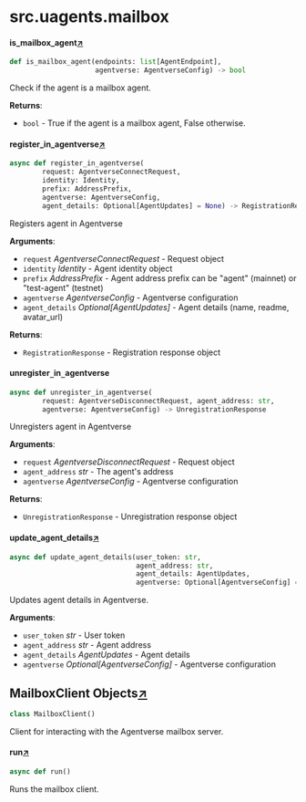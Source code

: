 

# src.uagents.mailbox



#### is_mailbox_agent[↗](https://github.com/fetchai/uAgents/blob/main/python/src/uagents/mailbox.py#L76)
```python
def is_mailbox_agent(endpoints: list[AgentEndpoint],
                     agentverse: AgentverseConfig) -> bool
```

Check if the agent is a mailbox agent.

**Returns**:

- `bool` - True if the agent is a mailbox agent, False otherwise.



#### register_in_agentverse[↗](https://github.com/fetchai/uAgents/blob/main/python/src/uagents/mailbox.py#L88)
```python
async def register_in_agentverse(
        request: AgentverseConnectRequest,
        identity: Identity,
        prefix: AddressPrefix,
        agentverse: AgentverseConfig,
        agent_details: Optional[AgentUpdates] = None) -> RegistrationResponse
```

Registers agent in Agentverse

**Arguments**:

- `request` _AgentverseConnectRequest_ - Request object
- `identity` _Identity_ - Agent identity object
- `prefix` _AddressPrefix_ - Agent address prefix
  can be "agent" (mainnet) or "test-agent" (testnet)
- `agentverse` _AgentverseConfig_ - Agentverse configuration
- `agent_details` _Optional[AgentUpdates]_ - Agent details (name, readme, avatar_url)
  

**Returns**:

- `RegistrationResponse` - Registration response object

<a id="src.uagents.mailbox.unregister_in_agentverse"></a>

#### unregister`_`in`_`agentverse

```python
async def unregister_in_agentverse(
        request: AgentverseDisconnectRequest, agent_address: str,
        agentverse: AgentverseConfig) -> UnregistrationResponse
```

Unregisters agent in Agentverse

**Arguments**:

- `request` _AgentverseDisconnectRequest_ - Request object
- `agent_address` _str_ - The agent's address
- `agentverse` _AgentverseConfig_ - Agentverse configuration
  

**Returns**:

- `UnregistrationResponse` - Unregistration response object



#### update_agent_details[↗](https://github.com/fetchai/uAgents/blob/main/python/src/uagents/mailbox.py#L163)
```python
async def update_agent_details(user_token: str,
                               agent_address: str,
                               agent_details: AgentUpdates,
                               agentverse: Optional[AgentverseConfig] = None)
```

Updates agent details in Agentverse.

**Arguments**:

- `user_token` _str_ - User token
- `agent_address` _str_ - Agent address
- `agent_details` _AgentUpdates_ - Agent details
- `agentverse` _Optional[AgentverseConfig]_ - Agentverse configuration



## MailboxClient Objects[↗](https://github.com/fetchai/uAgents/blob/main/python/src/uagents/mailbox.py#L196)

```python
class MailboxClient()
```

Client for interacting with the Agentverse mailbox server.



#### run[↗](https://github.com/fetchai/uAgents/blob/main/python/src/uagents/mailbox.py#L211)
```python
async def run()
```

Runs the mailbox client.

